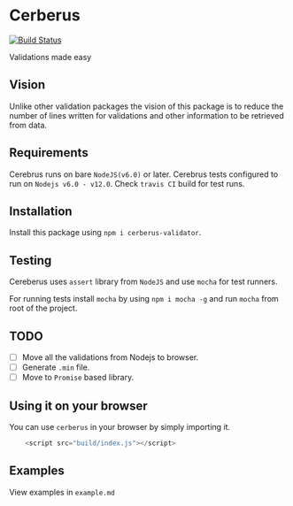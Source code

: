 # Cerberus

[![Build Status](https://travis-ci.com/Jithinqw/Cerberus.svg?token=WuVynuX3ULHwMq3Ky4qo&branch=dev)](https://travis-ci.com/Jithinqw/Cerberus)

Validations made easy

## Vision

Unlike other validation packages the vision of this package is to reduce the number of lines written for validations and other information to be retrieved from data.

## Requirements

Cerebrus runs on bare `NodeJS(v6.0)` or later. Cerebrus tests configured to run on `Nodejs v6.0 - v12.0`.
Check `travis CI` build for test runs.

## Installation

Install this package using `npm i cerberus-validator`.

## Testing

Cereberus uses `assert` library from `NodeJS` and use `mocha` for test runners.

For running tests install `mocha` by using `npm i mocha -g` and run `mocha` from root of the project.

## TODO

- [ ] Move all the validations from Nodejs to browser.
- [ ] Generate `.min` file.
- [ ] Move to `Promise` based library.

## Using it on your browser

You can use `cerberus` in your browser by simply importing it.

```javascript
    <script src="build/index.js"></script>
```

## Examples

View examples in `example.md`